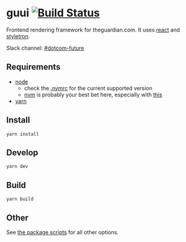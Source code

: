 # guui [![Build Status](https://travis-ci.org/guardian/guui.svg?branch=master)](https://travis-ci.org/guardian/guui)

Frontend rendering framework for theguardian.com. It uses [react](https://reactjs.org/) and [styletron](https://github.com/rtsao/styletron).

Slack channel: [#dotcom-future](https://theguardian.slack.com/messages/C0JES5PEV)

## Requirements
- [node](https://nodejs.org/en/)
  - check the [.nvmrc](https://github.com/guardian/guui/blob/master/.nvmrc) for the current supported version
  - [nvm](https://github.com/creationix/nvm) is probably your best bet here, especially with [this](https://gist.github.com/sndrs/5940e9e8a3f506b287233ed65365befb)
- [yarn](https://yarnpkg.com/en/docs/install)

## Install
`yarn install`

## Develop
`yarn dev`

## Build
`yarn build`

## Other
See [the package scripts](https://github.com/guardian/guui/blob/master/package.json#L6) for all other options.
